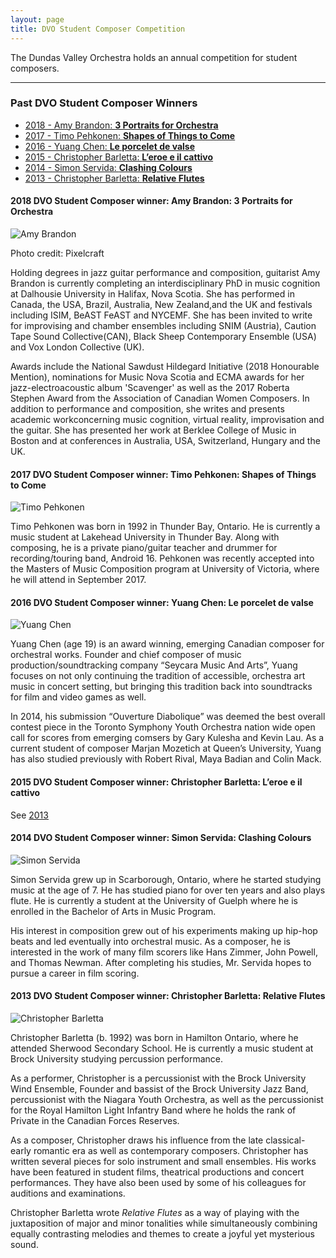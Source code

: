 ```yaml
---
layout: page
title: DVO Student Composer Competition
---
```


The Dundas Valley Orchestra holds an annual competition for student composers.


***

### Past DVO Student Composer Winners

* [2018 - Amy Brandon: **3 Portraits for Orchestra**](#2018)
* [2017 - Timo Pehkonen: **Shapes of Things to Come**](#2017)
* [2016 - Yuang Chen: **Le porcelet de valse**](#2016)
* [2015 - Christopher Barletta: **L’eroe e il cattivo**](#2015)
* [2014 - Simon Servida: **Clashing Colours**](#2014)
* [2013 - Christopher Barletta: **Relative Flutes**](#2013)

#### 2018 DVO Student Composer winner: Amy Brandon: 3 Portraits for Orchestra

![Amy Brandon](/images/competition/2018-Brandon.jpg)

Photo credit: Pixelcraft

Holding degrees in jazz guitar performance and composition, guitarist Amy Brandon is currently completing an interdisciplinary PhD in music cognition at Dalhousie University in Halifax, Nova Scotia. She has performed in Canada, the USA, Brazil, Australia, New Zealand,and the UK and festivals including ISIM, BeAST FeAST and NYCEMF. She has been invited to write for improvising and chamber ensembles including SNIM (Austria), Caution Tape Sound Collective(CAN), Black Sheep Contemporary Ensemble (USA) and Vox London Collective (UK).

Awards include the National Sawdust Hildegard Initiative (2018 Honourable Mention), nominations for Music Nova Scotia and ECMA awards for her jazz-electroacoustic album 'Scavenger' as well as the 2017 Roberta Stephen Award from the Association of Canadian Women Composers. In addition to performance and composition, she writes and presents academic workconcerning music cognition, virtual reality, improvisation and the guitar. She has presented her work at Berklee College of Music in Boston and at conferences in Australia, USA, Switzerland, Hungary and the UK.

#### 2017 DVO Student Composer winner: Timo Pehkonen: Shapes of Things to Come

![Timo Pehkonen](/images/competition/2017-Pehkonen.jpg)

Timo Pehkonen was born in 1992 in Thunder Bay, Ontario. He is currently a music student at Lakehead University in Thunder Bay. Along with composing, he is a private piano/guitar teacher and drummer for recording/touring band, Android 16. Pehkonen was recently accepted into the Masters of Music Composition program at University of Victoria, where he will attend in September 2017.

#### 2016 DVO Student Composer winner: Yuang Chen: Le porcelet de valse

![Yuang Chen](/images/competition/2016-Chen.jpg)

Yuang Chen (age 19) is an award winning, emerging Canadian composer for orchestral works. Founder and chief composer of music production/soundtracking company “Seycara Music And Arts”, Yuang focuses on not only continuing the tradition of accessible, orchestra art music in concert setting, but bringing this tradition back into soundtracks for film and video games as well.

In 2014, his submission “Ouverture Diabolique” was deemed the best overall contest piece in the Toronto Symphony Youth Orchestra nation wide open call for scores from emerging comsers by Gary Kulesha and Kevin Lau. As a current student of composer Marjan Mozetich at Queen’s University, Yuang has also studied previously with Robert Rival, Maya Badian and Colin Mack.

#### 2015 DVO Student Composer winner: Christopher Barletta: L’eroe e il cattivo

See [2013](#2013)

#### 2014 DVO Student Composer winner: Simon Servida: Clashing Colours

![Simon Servida](/images/competition/2014-Servida.jpg)

Simon Servida grew up in Scarborough, Ontario, where he started studying music at the age of 7. He has studied piano for over ten years and also plays flute. He is currently a student at the University of Guelph where he is enrolled in the Bachelor of Arts in Music Program.

His interest in composition grew out of his experiments making up hip-hop beats and led eventually into orchestral music. As a composer, he is interested in the work of many film scorers like Hans Zimmer, John Powell, and Thomas Newman. After completing his studies, Mr. Servida hopes to pursue a career in film scoring.

#### 2013 DVO Student Composer winner: Christopher Barletta: Relative Flutes

![Christopher Barletta](/images/competition/2013-Barletta.png)

Christopher Barletta (b. 1992) was born in Hamilton Ontario, where he attended Sherwood Secondary School. He is currently a music student at Brock University studying percussion performance.

As a performer, Christopher is a percussionist with the Brock University Wind Ensemble, Founder and bassist of the Brock University Jazz Band, percussionist with the Niagara Youth Orchestra, as well as the percussionist for the Royal Hamilton Light Infantry Band where he holds the rank of Private in the Canadian Forces Reserves.

As a composer, Christopher draws his influence from the late classical-early romantic era as well as contemporary composers. Christopher has written several pieces for solo instrument and small ensembles. His works have been featured in student films, theatrical productions and concert performances. They have also been used by some of his colleagues for auditions and examinations.

Christopher Barletta wrote _Relative Flutes_ as a way of playing with the juxtaposition of major and minor tonalities while simultaneously combining equally contrasting melodies and themes to create a joyful yet mysterious sound.
